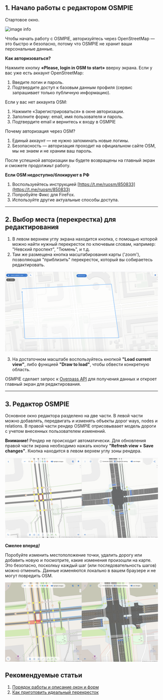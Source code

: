 
## 1. Начало работы с редактором OSMPIE


Стартовое окно.

![image info](./img/screen1.png)

Чтобы начать работу с OSMPIE, авторизуйтесь через OpenStreetMap — это быстро и безопасно, потому что OSMPIE не хранит ваши персональные данные.

**Как авторизоваться?**

Нажмите кнопку **«Please, login in OSM to start»** вверху экрана.
Если у вас уже есть аккаунт OpenStreetMap:
1. Введите логин и пароль.
2. Подтвердите доступ к базовым данным профиля (сервис запрашивает только публичную информацию).

Если у вас нет аккаунта OSM:
1. Нажмите «Зарегистрироваться» в окне авторизации.
2. Заполните форму: email, имя пользователя и пароль.
3. Подтвердите email и вернитесь к входу в OSMPIE

Почему авторизация через OSM?

1. Единый аккаунт — не нужно запоминать новые логины.
2. Безопасность — авторизация проходит на официальном сайте OSM, мы не знаем и не храним ваш пароль.


После успешной авторизации вы будете возвращены на главный экран и сможете продолжиьт работу.

**Если OSM недоступно/блокируют в РФ**
 
1. Воспользуейтесь инструкцией [https://t.me/ruosm/850833](https://t.me/ruosm/850833)
2. Попробуйте Фикс для FireFox.
3. Используйте другие актуальные способы доступа.

---

## 2. Выбор места (перекрестка) для редактирования

1. В левом верхнем углу экрана находится кнопка, с помощью которой можно найти нужный перекресток по ключевым словам, например: "Невский проспект", "Тюмень", и т.д.
2. Там же размещена кнопка масштабирования карты ('zoom'), позволяющая "приблизить" перекресток, который вы собираетесь редактировать.

![image info](./img/screen2.png)

3. На достаточном масштабе воспользуйтесь кнопкой  **"Load current view"**, либо функцией **"Draw to load"**, чтобы обвести конкретную область.

OSMPIE сделает запрос к [Overpass API](https://wiki.openstreetmap.org/wiki/Overpass_API) для получения данных и откроет главный экран для редактирования.

---

## 3. Редактор OSMPIE

Основное окно редактора разделено на две части. В левой части можно добавлять, передвигать и изменять объекты дорог ways, nodes и relations. В правой части рендер OSMPIE отрисовываает модель дороги с учетом внесенных пользователем изменений.

**Внимание!** Рендер не происходит автоматически. Для обновления правой части экрана необходимо нажать кнопку **"Refresh view + Save changes"**. Кнопка находится в левом верхем углу зоны рендера.

![image info](./img/screen3.png)

**Смелее вперед!**

Поробуйте изменить местоположение точки, удалить дорогу или добавить новую и посмотрите, какие изменения произошли на карте. Это безопасно, посколкьу каждый шаг (или последовательность шагов) можно отменить. Данные изменяются локально в вашем браузере и не могут повредить OSM. 
  
![image info](./img/screen3a.png)

## Рекомендуемые статьи

1. [Порядок работы и описание окон и форм](./workflow.and.forms.md)
2. [Как приготовить идеальный перекресток](./perfect.junction.md)
